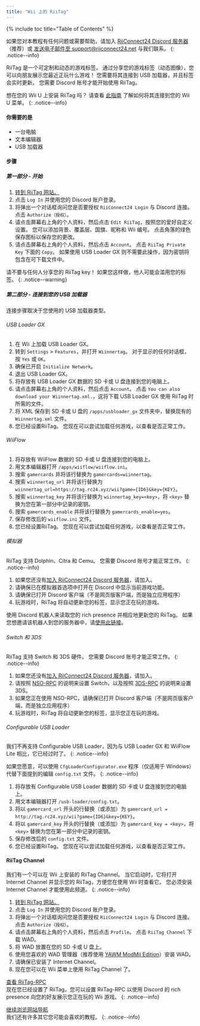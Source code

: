 ```yaml
---
title: "Wii 上的 RiiTag"
---
```


{% include toc title="Table of Contents" %}

如果您对本教程有任何问题或需要帮助，请加入 [RiiConnect24 Discord 服务器](https://discord.gg/rc24)（推荐）或 [发送电子邮件至 support@riiconnect24.net](mailto:support@riiconnect24.net) 与我们联系。
{: .notice--info}

RiiTag 是一个可定制和动态的游戏标签。 通过分享您的游戏标签（动态图像），您可以向朋友展示您最近正玩什么游戏！ 您需要将其连接到 USB 加载器，并且标签会实时更新。 您需要 Discord 账号才能开始使用 RiiTag。

想在您的 Wii U 上安装 RiiTag 吗？ 请查看 [此指南](riitag-wiiu) 了解如何将其连接到您的 Wii U 菜单。
{: .notice--info}

#### 你需要的是

* 一台电脑
* 文本编辑器
* USB 加载器

#### 步骤

##### 第一部分 - 开始

1. [转到 RiiTag 网站。](https://tag.rc24.xyz/)
2. 点击 `Log In` 并使用您的 Discord 账户登录。
3. 将弹出一个对话框询问您是否要授权 `RiiConnect24 Login` 与 Discord 连接。 点击 `Authorize（授权）`。
4. 请点击屏幕右上角的个人资料，然后点击 `Edit RiiTag`，按照您的爱好自定义设置。 您可以添加背景、覆盖层、国旗、昵称和 Wii 编号。 点击角落的绿色保存图标以保存您的更改。
5. 请点击屏幕右上角的个人资料，然后点击 `Account`。 点击 `RiiTag Private Key` 下面的 `Copy`。 如果使用 USB Loader GX 则不需要此操作，因为密钥将包含在可下载文件中。

请不要与任何人分享您的 RiiTag key！ 如果您这样做，他人可能会滥用您的标签。
{: .notice--warning}

##### 第二部分 - 连接到您的 USB 加载器

连接步骤取决于您使用的 USB 加载器类型。

###### USB Loader GX

1. 在 Wii 上加载 USB Loader GX。
2. 转到 `Settings` > `Features`，并打开 `Wiinnertag`。 对于显示的任何对话框，按 `Yes` 或 `OK`。
3. 确保已开启 `Initialize Network`。
4. 退出 USB Loader GX。
5. 将存放有 USB Loader GX 数据的 SD 卡或 U 盘连接到您的电脑上。
6. 请点击屏幕右上角的个人资料，然后点击 `Account`。 点击 `You can also download your Wiinnertag.xml.`，这将下载 USB Loader GX 使用 RiiTag 时所需的文件。
7. 将 XML 保存到 SD 卡或 U 盘的 `/apps/usbloader_gx` 文件夹中，替换现有的 `Wiinnertag.xml` 文件。
8. 您已经设置RiiTag。 您现在可以尝试加载任何游戏，以查看是否正常工作。

###### WiiFlow

1. 将存放有 WiiFlow 数据的 SD 卡或 U 盘连接到您的电脑上。
2. 用文本编辑器打开 `/apps/wiiflow/wiiflow.ini`。
3. 搜索 `gamercards` 并将该行替换为 `gamercards=wiinnertag`。
4. 搜索 `wiinnertag_url` 并将该行替换为 `wiinnertag_url=https://tag.rc24.xyz/wii?game={ID6}&key={KEY}`。
5. 搜索 `wiinnertag_key` 并将该行替换为 `wiinnertag_key=<key>`，将 `<key>` 替换为您在第一部分中记录的密钥。
6. 搜索 `gamercards_enable` 并将该行替换为 `gamercards_enable=yes`。
7. 保存修改后的 `wiiflow.ini` 文件。
8. 您已经设置RiiTag。 您现在可以尝试加载任何游戏，以查看是否正常工作。

###### 模拟器

RiiTag 支持 Dolphin、Citra 和 Cemu。 您需要 Discord 账号才能正常工作。
{: .notice--info}

1. 如果您还没有[加入 RiiConnect24 Discord 服务器](https://discord.gg/rc24)，请加入。
2. 请确保已在模拟器首选项中打开在 Discord 中显示当前游戏功能。
3. 请确保已打开 Discord 客户端（不是网页版客户端，而是独立应用程序）
4. 玩游戏时，RiiTag 将自动更新您的标签，显示您正在玩的游戏。

使用 Discord 机器人来读取您的 rich presence 并相应地更新您的 RiiTag。 如果您想邀请该机器人到您的服务器中，请[使用此链接](https://discord.com/oauth2/authorize?client_id=596108891071447052&scope=bot)。

###### Switch 和 3DS

RiiTag 支持 Switch 和 3DS 硬件。 您需要 Discord 账号才能正常工作。
{: .notice--info}

1. 如果您还没有[加入 RiiConnect24 Discord 服务器](https://discord.gg/rc24)，请加入。
2. 请按照 [NSO-RPC](https://github.com/MCMi460/NSO-RPC) 的说明来设置 Switch，以及按照 [3DS-RPC](https://github.com/MCMi460/3DS-RPC) 的说明来设置 3DS。
3. 如果您正在使用 NSO-RPC，请确保已打开 Discord 客户端（不是网页版客户端，而是独立应用程序）
4. 玩游戏时，RiiTag 将自动更新您的标签，显示您正在玩的游戏。

###### Configurable USB Loader

我们不再支持 Configurable USB Loader，因为与 USB Loader GX 和 WiiFlow Lite 相比，它已经过时了。
{: .notice--info}

如果您愿意，可以使用 `CfgLoaderConfigurator.exe` 程序（仅适用于 Windows）代替下面提到的编辑 `config.txt` 文件。
{: .notice--info}

1. 将存放有 Configurable USB Loader 数据的 SD 卡或 U 盘连接到您的电脑上。
2. 用文本编辑器打开 `/usb-loader/config.txt`。
3. 将以 `gamercard_url` 开头的行替换（或添加）为 `gamercard_url = http://tag.rc24.xyz/wii?game={ID6}&key={KEY}`。
4. 将以 `gamercard_key` 开头的行替换（或添加）为 `gamercard_key = <key>`，将 `<key>` 替换为您在第一部分中记录的密钥。
5. 保存修改后的 `config.txt` 文件。
6. 您已经设置RiiTag。 您现在可以尝试加载任何游戏，以查看是否正常工作。

#### RiiTag Channel

我们有一个可以在 Wii 上安装的 RiiTag Channel。 当它启动时，它将打开 Internet Channel 并显示您的 RiiTag，方便您在使用 Wii 时查看它。 您必须安装 Internet Channel 才能使用此频道。
{: .notice--info}

1. [转到 RiiTag 网站。](https://tag.rc24.xyz/)
2. 点击 `Log In` 并使用您的 Discord 账户登录。
3. 将弹出一个对话框询问您是否要授权 `RiiConnect24 Login` 与 Discord 连接。 点击 `Authorize（授权）`。
4. 请点击屏幕右上角的个人资料，然后点击 `Profile`。 点击 `RiiTag Channel` 下载 WAD。
5. 将 WAD 放置在您的 SD 卡或 U 盘上。
6. 使用您喜欢的 WAD 管理器（推荐使用 [YAWM ModMii Edition](yawmme)）安装 WAD。
7. 请确保已安装了 Internet Channel。
8. 现在您可以在 Wii 菜单上使用 RiiTag Channel 了。

[查看 RiiTag-RPC](https://github.com/RiiConnect24/RiiTag-RPC/releases/latest)<br> 现在您已经设置了 RiiTag，您可以设置 RiiTag-RPC 以使用 Discord 的 rich presence 向您的好友展示您正在玩的 Wii 游戏。
{: .notice--info}

[继续浏览网站导航](site-navigation)<br> 我们还有许多其它您可能会喜欢的教程。
{: .notice--info}
